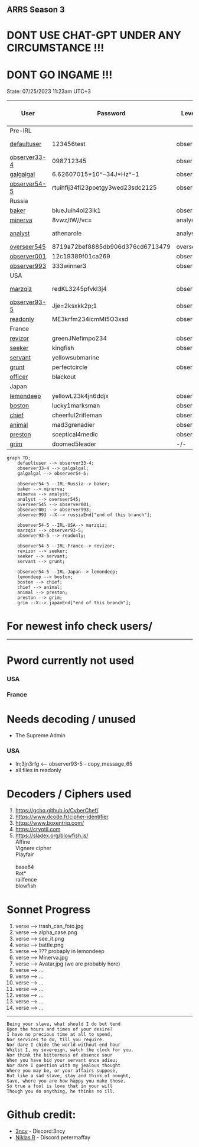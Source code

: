 ## ARRS Season 3 
# DONT USE CHAT-GPT UNDER ANY CIRCUMSTANCE !!!
# DONT GO INGAME !!!
State: 07/25/2023 11:23am UTC+3


| User                                               | Password                          | Level    | Status     | Name          | Solved-Status (Presumed) |
|----------------------------------------------------|-----------------------------------|----------|------------|---------------|--------------------------|
| Pre-IRL                                            |                                   |          |            |               |                          | 
| [defaultuser](./Users/Pre_IRL/defaultuser.md)      | 123456test                        | observer | Active     | System user   | Solved                   | 
| [observer33-4](./Users/Pre_IRL/observer33-4.md)    | 098712345                         | observer | Not Active | James Torwind | Solved                   |   
| [galgalgal](./Users/Pre_IRL/galgalgal.md)          | 6.62607015\*10^−34J\*Hz^−1        | observer | Active     | Max Planck    | Solved                   |  
| [observer54-5](./Users/Pre_IRL/observer54-5.md)    | rtuihfij34fi23poetgy3wed23sdc2125 | observer | Not Active | Deleted       | Solved                   |
| Russia                                             |                                   |          |            |               |                          | 
| [baker](./Users/Russia/baker.md)                   | blueJuih4ol23ik1                  | observer | Active     | Mike          | Solved                   | 
| [minerva](./Users/Russia/minerva.md)               | 8vwz/tW//vc=                      | analyst  | Active     | Minnie        | Solved                   |
| [analyst](./Users/Russia/analyst.md)               | athenarole                        | analyst  | not Active | Jack          | Solved                   |
| [overseer545](./Users/Russia/overseer545.md)       | 8719a72bef8885db906d376cd6713479  | overseer | Active     | Hash          | Solved                   |
| [observer001](./Users/Russia/observer001.md)       | 12c19389f01ca269                  | observer | Active     | unknown       | Solved                   |
| [observer993](./Users/Russia/observer993.md)       | 333winner3                        | observer | Active     | unknown       | Finished                 |
| USA                                                |                                   |          |            |               |                          | 
| [marzqiz](./Users/USA/marzqiz.md)                  | redKL3245pfvkl3j4                 | observer | Active     | System user   | Solved                   |
| [observer93-5](./Users/USA/observer93-5.md)        | Jje=2ksxkk2p;1                    | observer | Active     | Homer Smith   | WIP                      |
| [readonly](./Users/USA/readonly.md)                | ME3krfm234icmMI5O3xsd             | observer | Active     | DELETED       | WIP                      |
| France                                             |                                   |          |            |               |                          | 
| [revizor](./Users/France/revizor.md)               | greenJNefimpo234                  | observer | Active     | confidential  | Solved                   |
| [seeker](./Users/France/seeker.md)                 | kingfish                          | observer | Active     | confidential  | WIP                      |
| [servant](./Users/France/servant.md)               | yellowsubmarine                   |          |            |               | WIP                      |
| [grunt](./Users/France/grunt.md)                   | perfectcircle                     | observer | Active     | confidential  | WIP                      |
| [officer](./Users/France/servant.md)               | blackout                          |          |            |               | WIP                      |
| Japan                                              |                                   |          |            |               |                          | 
| [lemondeep](./Users/Japan/lemondeep.md)            | yellowL23k4jn6ddjx                | observer | Active     | confidential  | Solved                   |
| [boston](./Users/Japan/boston.md)                  | lucky1marksman                    | observer | Active     | confidential  | Solved                   |
| [chief](./Users/Japan/chief.md)                    | cheerful2rifleman                 | observer | Active     | confidential  | Solved                   |
| [animal](./Users/Japan/animal.md)                  | mad3grenadier                     | observer | Active     | confidential  | WIP                      |
| [preston](./Users/Japan/preston.md)                | sceptical4medic                   | observer | Active     | confidential  | Solved                   |
| [grim](./Users/Japan/grim.md)                      | doomed5leader                     |    -/-   |     -/-    |     -/-       | Finished                 |



```mermaid
graph TD;
    defaultuser --> observer33-4;
    observer33-4 --> galgalgal;
    galgalgal --> observer54-5;

    observer54-5 --IRL-Russia--> baker;
    baker --> minerva;
    minerva --> analyst;
    analyst --> overseer545;
    overseer545 --> observer001;
    observer001 --> observer993;
    observer993 --X--> russiaEnd["end of this branch"];

    observer54-5 --IRL-USA--> marzqiz;
    marzqiz --> observer93-5;
    observer93-5 --> readonly;

    observer54-5 --IRL-France--> revizor;
    revizor --> seeker;
    seeker --> servant;
    servant --> grunt;

    observer54-5 --IRL-Japan--> lemondeep;
    lemondeep --> boston;
    boston --> chief;
    chief --> animal;
    animal --> preston;
    preston --> grim;
    grim --X--> japanEnd["end of this branch"];
```


# For newest info check users/
---
# Pword currently not used 
### USA
### France

# Needs decoding / unused
* The Supreme Admin 
### USA
* ln;3jn3rfg <-- observer93-5 - copy_message_65<br>
* all files in readonly<br>

# Decoders / Ciphers used  
1. https://gchq.github.io/CyberChef/<br>
2. https://www.dcode.fr/cipher-identifier<br>
3. https://www.boxentriq.com/<br>
4. https://cryptii.com  <br>
5. https://sladex.org/blowfish.js/<br>
Affine<br>
Vignere cipher <br> 
Playfair<br>  
base64 <br> 
Rot\*<br>
railfence  <br>
blowfish  <br>

# Sonnet Progress  
1. verse --> trash_can_foto.jpg
2. verse --> alpha_case.png
3. verse --> see_it.png
4. verse --> battle.png
5. verse --> ??? probaply in lemondeep
6. verse --> Minerva.jpg
7. verse --> Avatar.jpg  (we are probably here)
8. verse --> ...
9. verse --> ...
10. verse --> ...
11. verse --> ...
12. verse --> ...
13. verse --> ...
14. verse --> ...
---
    Being your slave, what should I do but tend
    Upon the hours and times of your desire?
    I have no precious time at all to spend,
    Nor services to do, till you require.
    Nor dare I chide the world-without-end hour
    Whilst I, my sovereign, watch the clock for you.
    Nor think the bitterness of absence sour
    When you have bid your servant once adieu;
    Nor dare I question with my jealous thought
    Where you may be, or your affairs suppose,
    But like a sad slave, stay and think of nought,
    Save, where you are how happy you make those.
    So true a fool is love that in your will
    Though you do anything, he thinks no ill.

# Github credit:
* [3ncy](https://github.com/3ncy) - Discord:3ncy<br>
* [Niklas R](https://github.com/NiklasRosenkranz) - Discord:petermaffay<br>
